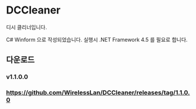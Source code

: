 # DCCleaner
디시 클리너입니다.

C# Winform 으로 작성되었습니다.
실행시 .NET Framework 4.5 를 필요로 합니다.

## 다운로드
### v1.1.0.0
### https://github.com/WirelessLan/DCCleaner/releases/tag/1.1.0.0
